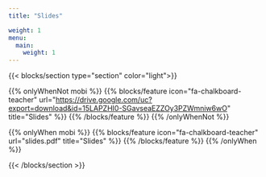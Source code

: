 ```yaml
---
title: "Slides"

weight: 1
menu:
  main:
    weight: 1
---
```


{{< blocks/section type="section" color="light">}}

{{% onlyWhenNot mobi %}}
{{% blocks/feature icon="fa-chalkboard-teacher" url="https://drive.google.com/uc?export=download&id=15LAPZHI0-SGavseaEZZOy3PZWmniw6wO" title="Slides" %}}
{{% /blocks/feature %}}
{{% /onlyWhenNot %}}

{{% onlyWhen mobi %}}
{{% blocks/feature icon="fa-chalkboard-teacher" url="slides.pdf" title="Slides" %}}
{{% /blocks/feature %}}
{{% /onlyWhen %}}

{{< /blocks/section >}}
